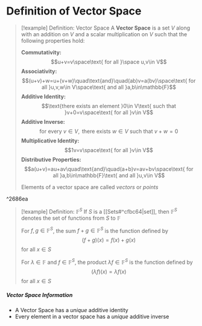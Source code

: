 # Definition of Vector Space
>[!example] Definition: Vector Space
>A **Vector Space** is a set $V$ along with an addition on $V$ and a scalar multiplication on $V$ such that the following properties hold:
>
>**Commutativity:**$$u+v=v\space\text{  for all  }\space u,v\in V$$
>**Associativity:**$$(u+v)+w=u+(v+w)\quad\text{and}\quad(ab)v=a(bv)\space\text{ for all }u,v,w\in V\space\text{ and all }a,b\in\mathbb{F}$$
>**Additive Identity:**$$\text{there exists an element }0\in V\text{ such that }v+0=v\space\text{ for all }v\in V$$
>**Additive Inverse:**$$\text{for every }v\in V,\text{ there exists }w\in V\text{ such that }v+w=0$$
>**Multiplicative Identity:**$$1v=v\space\text{ for all }v\in V$$
>**Distributive Properties:**$$a(u+v)=au+av\quad\text{and}\quad(a+b)v=av+bv\space\text{ for all }a,b\in\mathbb{F}\text{ and all }u,v\in V$$
>
>Elements of a vector space are called *vectors* or *points*

^2686ea


>[!example] Definition: $\mathbb{F}^S$
>If $S$ is a [[Sets#^cfbc64|set]], then $\mathbb{F}^S$ denotes the set of functions from $S$ to $\mathbb{F}$
>
>For $f,g\in\mathbb{F}^S$, the sum $f+g\in\mathbb{F}^S$ is the function defined by$$(f+g)(x)=f(x)+g(x)$$for all $x\in S$
>
>For $\lambda\in\mathbb{F}$ and $f\in\mathbb{F}^S$, the product $\lambda f\in\mathbb{F}^S$ is the function defined by$$(\lambda f)(x)=\lambda f(x)$$for all $x\in S$

##### Vector Space Information
- A Vector Space has a *unique* additive identity
- Every element in a vector space has a *unique* additive inverse